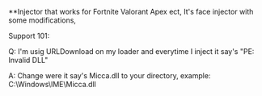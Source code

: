 **Injector that works for Fortnite Valorant Apex ect, It's face injector with some modifications,


Support 101:

Q: I'm usig URLDownload on my loader and everytime I inject it say's "PE: Invalid DLL"

A: Change were it say's Micca.dll to your directory, example: C:\\Windows\\IME\\Micca.dll


